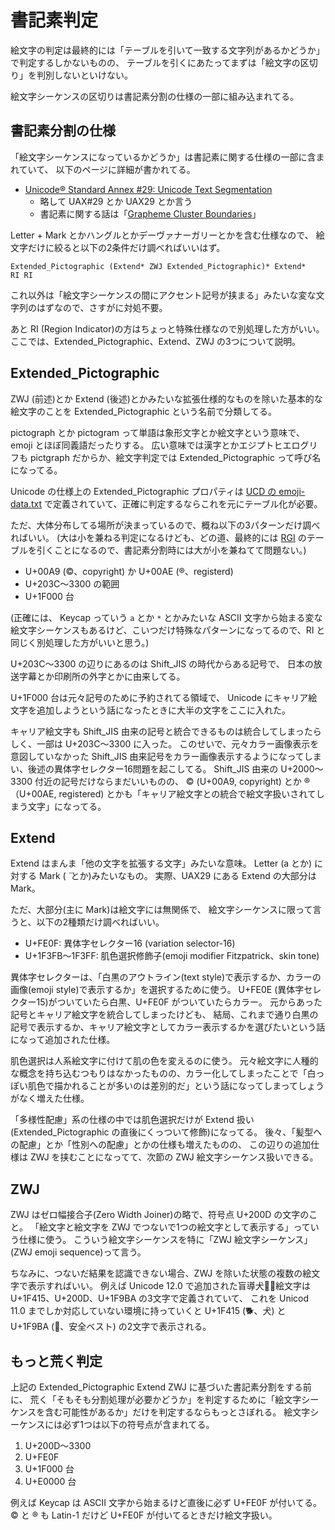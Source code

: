 # 書記素判定

絵文字の判定は最終的には「テーブルを引いて一致する文字列があるかどうか」で判定するしかないものの、
テーブルを引くにあたってまずは「絵文字の区切り」を判別しないといけない。

絵文字シーケンスの区切りは書記素分割の仕様の一部に組み込まれてる。

## 書記素分割の仕様

「絵文字シーケンスになっているかどうか」は書記素に関する仕様の一部に含まれていて、
以下のページに詳細が書かれてる。

- [Unicode® Standard Annex #29: Unicode Text Segmentation](https://unicode.org/reports/tr29/)
  - 略して UAX#29 とか UAX29 とか言う
  - 書記素に関する話は「[Grapheme Cluster Boundaries](https://unicode.org/reports/tr29/#Grapheme_Cluster_Boundaries)」

Letter + Mark とかハングルとかデーヴァナーガリーとかを含む仕様なので、
絵文字だけに絞ると以下の2条件だけ調べればいいはず。

```regex
Extended_Pictographic (Extend* ZWJ Extended_Pictographic)* Extend*
RI RI
```

これ以外は「絵文字シーケンスの間にアクセント記号が挟まる」みたいな変な文字列のはずなので、さすがに対処不要。

あと RI (Region Indicator)の方はちょっと特殊仕様なので別処理した方がいい。
ここでは、Extended_Pictographic、Extend、ZWJ の3つについて説明。

## Extended_Pictographic

ZWJ (前述)とか Extend (後述)とかみたいな拡張仕様的なものを除いた基本的な絵文字のことを Extended_Pictographic という名前で分類してる。

pictograph とか pictogram って単語は象形文字とか絵文字という意味で、
emoji とほぼ同義語だったりする。
広い意味では漢字とかエジプトヒエログリフも pictgraph だからか、絵文字判定では Extended_Pictographic って呼び名になってる。

Unicode の仕様上の Extended_Pictographic プロパティは [UCD の emoji-data.txt](https://www.unicode.org/Public/UCD/latest/ucd/emoji/emoji-data.txt) で定義されていて、正確に判定するならこれを元にテーブル化が必要。

ただ、大体分布してる場所が決まっているので、概ね以下の3パターンだけ調べればいい。
(大は小を兼ねる判定になるけども、どの道、最終的には [RGI]((rgi.md)) のテーブルを引くことになるので、書記素分割時には大が小を兼ねてて問題ない。)

- U+00A9 (©、copyright) か U+00AE (®、registerd)
- U+203C～3300 の範囲
- U+1F000 台

(正確には、 Keycap っていう `a` とか `*` とかみたいな ASCII 文字から始まる変な絵文字シーケンスもあるけど、こいつだけ特殊なパターンになってるので、RI と同じく別処理した方がいいと思う。)

U+203C～3300 の辺りにあるのは Shift_JIS の時代からある記号で、
日本の放送字幕とか印刷所の外字とかに由来してる。

U+1F000 台は元々記号のために予約されてる領域で、
Unicode にキャリア絵文字を追加しようという話になったときに大半の文字をここに入れた。

キャリア絵文字も Shift_JIS 由来の記号と統合できるものは統合してしまったらしく、一部は U+203C～3300 に入った。
このせいで、元々カラー画像表示を意図していなかった Shift_JIS 由来記号をカラー画像表示するようになってしまい、後述の異体字セレクター16問題を起こしてる。
Shift_JIS 由来の U+2000～3300 付近の記号だけならまだいいものの、
© (U+00A9, copyright) とか 	®（U+00AE, registered) とかも「キャリア絵文字との統合で絵文字扱いされてしまう文字」になってる。

## Extend

Extend はまんま「他の文字を拡張する文字」みたいな意味。
Letter (a とか) に対する Mark ( ̈  とか)みたいなもの。
実際、UAX29 にある Extend の大部分は Mark。

ただ、大部分(主に Mark)は絵文字には無関係で、
絵文字シーケンスに限って言うと、以下の2種類だけ調べればいい。

- U+FE0F: 異体字セレクター16 (variation selector-16)
- U+1F3FB～1F3FF: 肌色選択修飾子(emoji modifier Fitzpatrick、skin tone)

異体字セレクターは、「白黒のアウトライン(text style)で表示するか、カラーの画像(emoji style)で表示するか」を選択するために使う。
U+FE0E (異体字セレクター15)がついていたら白黒、U+FE0F がついていたらカラー。
元からあった記号とキャリア絵文字を統合してしまったけども、
結局、これまで通り白黒の記号で表示するか、キャリア絵文字としてカラー表示するかを選びたいという話になって追加された仕様。

肌色選択は人系絵文字に付けて肌の色を変えるのに使う。
元々絵文字に人種的な概念を持ち込むつもりはなかったものの、カラー化してしまったことで「白っぽい肌色で描かれることが多いのは差別的だ」という話になってしまってしょうがなく増えた仕様。

「多様性配慮」系の仕様の中では肌色選択だけが Extend 扱い(Extended_Pictographic の直後にくっついて修飾)になってる。
後々、「髪型への配慮」とか「性別への配慮」とかの仕様も増えたものの、
この辺りの追加仕様は ZWJ を挟むことになってて、次節の ZWJ 絵文字シーケンス扱いできる。

## ZWJ

ZWJ はゼロ幅接合子(Zero Width Joiner)の略で、符号点 U+200D の文字のこと。
「絵文字と絵文字を ZWJ でつないで1つの絵文字として表示する」っていう仕様に使う。
こういう絵文字シーケンスを特に「ZWJ 絵文字シーケンス」(ZWJ emoji sequence)って言う。

ちなみに、つないだ結果を認識できない場合、ZWJ を除いた状態の複数の絵文字で表示すればいい。
例えば Unicode 12.0 で追加された盲導犬🐕‍🦺絵文字は U+1F415、U+200D、U+1F9BA の3文字で定義されていて、
これを Unicod 11.0 までしか対応していない環境に持っていくと U+1F415 (🐕、犬) と U+1F9BA (🦺、安全ベスト) の2文字で表示される。

## もっと荒く判定

上記の Extended_Pictographic Extend ZWJ に基づいた書記素分割をする前に、
荒く「そもそも分割処理が必要かどうか」を判定するために「絵文字シーケンスを含む可能性があるか」だけを判定するならもっとさぼれる。
絵文字シーケンスには必ず1つは以下の符号点が含まれてる。

1. U+200D～3300
2. U+FE0F
3. U+1F000 台
4. U+E0000 台

例えば Keycap は ASCII 文字から始まるけど直後に必ず U+FE0F が付いてる。
© と ® も Latin-1 だけど  U+FE0F が付いてるときだけ絵文字扱い。
